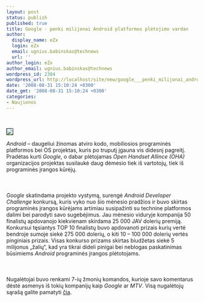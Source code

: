 ```yaml
---
layout: post
status: publish
published: true
title: Google - penki milijonai Android platformos plėtojimo vardan
author:
  display_name: eZx
  login: eZx
  email: ugnius.babinskas@technews
  url: ''
author_login: eZx
author_email: ugnius.babinskas@technews
wordpress_id: 2384
wordpress_url: http://localhost/site/new/google___penki_milijonai_android_platformos_pletojimo_vardan/
date: '2008-08-31 15:10:24 +0300'
date_gmt: '2008-08-31 15:10:24 +0300'
categories:
- Naujienos
---
```

<p>
<br>
<div class="imgright"><img src=" http://www.technews.lt/upl/Failai/go_cart_ss.jpg " border="1"></div>
<p><i>Android</i> – daugeliui žinomas atviro kodo, mobiliosios programinės platformos bei OS projektas, kuris po truputį įgauna vis didesnį pagreitį. Pradėtas kurti <i>Google</i>, o dabar plėtojamas <i>Open Handset Allince (OHA)</i> organizacijos projektas susilaukė daug dėmesio tiek iš vartotojų, tiek iš programinės įrangos kūrėjų.<br />
<br><br />
<br><i>Google</i> skatindama projekto vystymą, surengė <i>Android Developer Challenge</i> konkursą, kuris vyko nuo šio mėnesio pradžios ir buvo skirtas programinės įrangos kūrėjams artimiau susipažinti su technine platformos dalimi bei parodyti savo sugebėjimus. Jau mėnesio viduryje kompanija 50 finalistų apdovanojo kiekvienam skirdama 25 000 JAV dolerių premiją. Konkursui tęsiantys TOP 10 finalistų buvo apdovanoti prizais kurių vertė bendroje sumoje siekė 275 000 dolerių, o kiti 10 – 100 000 dolerių vertės pinginiais prizais. Visas konkurso prizams skirtas biudžetas siekė 5 milijonus „žalių“, kad yra tikrai dideli pinigai bei neblogas paskatinimas būsimiems <i>Android</i> programinės įrangos plėtotojams.<br />
<br><br />
<br>Nugalėtojai buvo renkami 7-ių žmonių komandos, kurioje savo komentarus dėstė asmenys iš tokių kompanijų kaip <i>Google</i> ar <i>MTV</i>. Visą nugalėtojų sąrašą galite pamatyti <a class="ns" href=" http://www.androidauthority.com/index.php/2008/08/29/google-announces-275k-and-100k-winners-of-android-developer-challenge/">čia</a>.<br />
<br><br />
<br><br />
<br></p>
